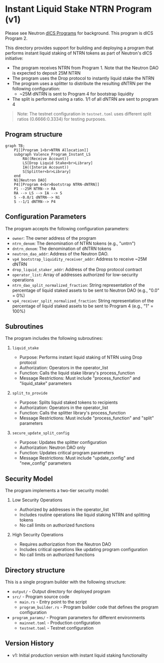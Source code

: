 # Instant Liquid Stake NTRN Program (v1)

Please see Neutron [dICS Programs](../../Neutron_dICS_Programs.md) for background. This program is dICS Program 2.

This directory provides support for building and deploying a program that performs instant liquid staking of NTRN tokens as part of Neutron's dICS initiative:
- The program receives NTRN from Program 1. Note that the Neutron DAO is expected to deposit 25M NTRN 
- The program uses the Drop protocol to instantly liquid stake the NTRN
- The program uses a splitter to distribute the resulting dNTRN per the following configuration:
    - ~25M dNTRN is sent to Program 4 for bootstrap liquidity
- The split is performed using a ratio. 1/1 of all dNTRN are sent to program 4

> Note: The testnet configuration in `testnet.toml` uses different split ratios (0.6666:0.3334) for testing purposes.

## Program structure
```mermaid
graph TB;
    P1[[Program 1<br>NTRN Allocation]]
    subgraph Valence_Program_Instant_LS
        RA((Receive Account))
        LS[Drop Liquid Stake<br>Library]
        IA((Interim Account))
        S[Splitter<br>Library]
    end
    N1[Neutron DAO]
    P4[[Program 4<br>Bootstrap NTRN-dNTRN]]
    P1 --25M NTRN--> RA
    RA --> LS --> IA --> S
    S --0.0/1 dNTRN--> N1
    S --1/1 dNTRN--> P4
```

## Configuration Parameters

The program accepts the following configuration parameters:

- `owner`: The owner address of the program
- `ntrn_denom`: The denomination of NTRN tokens (e.g., "untrn")
- `dntrn_denom`: The denomination of dNTRN tokens
- `neutron_dao_addr`: Address of the Neutron DAO.
- `vp4_bootstrap_liquidity_receiver_addr`: Address to receive ~25M dNTRN
- `drop_liquid_staker_addr`: Address of the Drop protocol contract
- `operator_list`: Array of addresses authorized for low-security operations
- `ntrn_dao_split_normalized_fraction`: String representation of the percentage of liquid staked assets to be sent to Neutron DAO (e.g., "0.0" = 0%)
- `vp4_receiver_split_normalized_fraction`: String representation of the percentage of liquid staked assets to be sent to Program 4 (e.g., "1" = 100%)

## Subroutines

The program includes the following subroutines:

1. `liquid_stake`
   - Purpose: Performs instant liquid staking of NTRN using Drop protocol
   - Authorization: Operators in the operator_list
   - Function: Calls the liquid stake library's process_function
   - Message Restrictions: Must include "process_function" and "liquid_stake" parameters

2. `split_to_provide`
   - Purpose: Splits liquid staked tokens to recipients
   - Authorization: Operators in the operator_list
   - Function: Calls the splitter library's process_function
   - Message Restrictions: Must include "process_function" and "split" parameters

3. `secure_update_split_config`
   - Purpose: Updates the splitter configuration
   - Authorization: Neutron DAO only
   - Function: Updates critical program parameters
   - Message Restrictions: Must include "update_config" and "new_config" parameters

## Security Model

The program implements a two-tier security model:

1. Low Security Operations
   - Authorized by addresses in the operator_list
   - Includes routine operations like liquid staking NTRN and splitting tokens
   - No call limits on authorized functions

2. High Security Operations
   - Requires authorization from the Neutron DAO
   - Includes critical operations like updating program configuration
   - No call limits on authorized functions

## Directory structure

This is a single program builder with the following structure:

- `output/` - Output directory for deployed program
- `src/` - Program source code
    - `main.rs` - Entry point to the script
    - `program_builder.rs` - Program builder code that defines the program configuration
- `program_params/` - Program parameters for different environments
    - `mainnet.toml` - Production configuration
    - `testnet.toml` - Testnet configuration

## Version History

- v1: Initial production version with instant liquid staking functionality 
